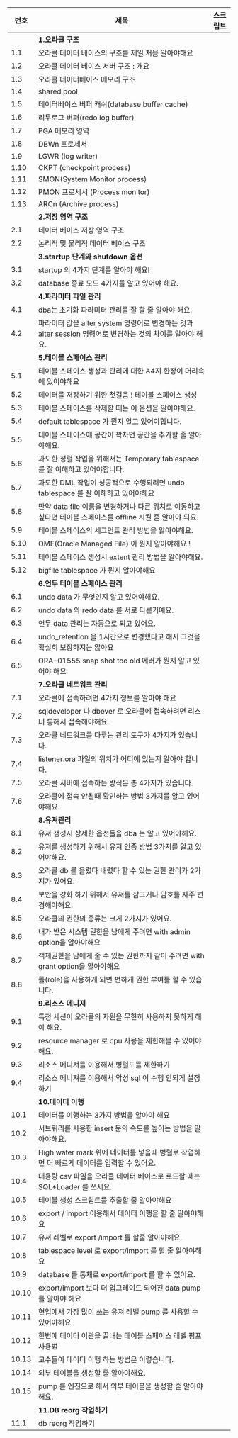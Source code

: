 | 번호   | 제목                                                          | 스크립트 |
|--------|-------------------------------------------------------------|--------------------|
|        |**1.오라클 구조**                                            |                    |
| 1.1    | 오라클 데이터 베이스의 구조를 제일 처음 알아야해요                        |                  |
| 1.2    | 오라클 데이터 베이스 서버 구조 : 개요                                  |                  |
| 1.3    | 오라클 데이터베이스 메모리 구조                                      |                  |
| 1.4    | shared pool                                                 |                  |
| 1.5    | 데이터베이스 버퍼 캐쉬(database buffer cache)                         |                  |
| 1.6    | 리두로그 버퍼(redo log buffer)                                     |                  |
| 1.7    | PGA 메모리 영역                                               |                  |
| 1.8    | DBWn 프로세서                                                |                  |
| 1.9    | LGWR (log writer)                                           |                  |
| 1.10   | CKPT (checkpoint process)                                    |                  |
| 1.11   | SMON(System Monitor process)                                 |                  |
| 1.12   | PMON 프로세서 (Process monitor)                              |                  |
| 1.13   | ARCn (Archive process)                                       |                  |
|   | **2.저장 영역 구조**                                                |                  |
| 2.1   | 데이터 베이스 저장 영역 구조                                          |                  |
| 2.2   | 논리적 및 물리적 데이터 베이스 구조                                      |                  |
|    | **3.startup 단계와 shutdown 옵션**                                |                  |
| 3.1   | startup 의 4가지 단계를 알아야 해요!                                   |                  |
| 3.2   | database 종료 모드 4가지를 알고 있어야 해요.                            |                  |
|    | **4.파라미터 파일 관리**                                            |                  |
| 4.1   | dba는 초기화 파라미터 관리를 잘 할 줄 알아야 해요.                        |                  |
| 4.2   | 파라미터 값을 alter system 명령어로 변경하는 것과 alter session 명령어로 변경하는 것의 차이를 알아야 해요. |                  |
|    | **5.테이블 스페이스 관리**                                          |                  |
| 5.1   | 테이블 스페이스 생성과 관리에 대한 A4지 한장이 머리속에 있어야해요            |                  |
| 5.2   | 데이터를 저장하기 위한 첫걸음 !  테이블 스페이스 생성                      |                  |
| 5.3   | 테이블 스페이스를 삭제할 때는 이 옵션을 알아야해요.                        |                  |
| 5.4   | default tablespace 가 뭔지 알고 있어야합니다.                       |                  |
| 5.5   | 테이블 스페이스에 공간이 꽉차면 공간을 추가할 줄 알아야해요.                  |                  |
| 5.6   | 과도한 정렬 작업을 위해서는 Temporary tablespace 를 잘 이해하고 있어야합니다. |                  |
| 5.7   | 과도한 DML 작업이 성공적으로 수행되려면 undo tablespace 를 잘 이해하고 있어야해요 |                  |
| 5.8   | 만약 data file 이름을 변경하거나 다른 위치로 이동하고 싶다면 테이블 스페이스를 offline 시킬 줄 알아야 되요. |                  |
| 5.9   | 테이블 스페이스의 세그먼트 관리 방법을 알아야해요.                        |                  |
| 5.10   | OMF(Oracle Managed File) 이 뭔지 알아야해요 !                        |                  |
| 5.11   | 테이블 스페이스 생성시 extent 관리 방법을 알아야해요.                      |                  |
| 5.12   | bigfile tablespace 가 뭔지 알아야해요                                 |                  |
|     | **6.언두 테이블 스페이스 관리**                                      |                  |
| 6.1   | undo data 가 무엇인지 알고 있어야해요.                                   |                  |
| 6.2   | undo data 와 redo data 를 서로 다른거예요.                                |                  |
| 6.3   | 언두 data 관리는 자동으로 되고 있어요.                                  |                  |
| 6.4   | undo_retention 을 1시간으로 변경했다고 해서 그것을 확실히 보장하지는 않아요 |                  |
| 6.5   | ORA-01555 snap shot too old 에러가 뭔지 알고 있어야 해요                 |                  |
|    | **7.오라클 네트워크 관리**                                           |                  |
| 7.1   | 오라클에 접속하려면 4가지 정보를 알아야 해요                           |                  |
| 7.2   | sqldeveloper 나 dbever 로 오라클에 접속하려면 리스너 통해서 접속해야해요.    |                  |
| 7.3  | 오라클 네트워크를 다루는 관리 도구가 4가지가 있습니다.                     |                  |
| 7.4   | listener.ora 파일의 위치가 어디에 있는지 알아야 합니다.                 |                  |
| 7.5   | 오라클 서버에 접속하는 방식은 총 4가지가 있습니다.                       |                  |
| 7.6  | 오라클에 접속 안될때 확인하는 방법 3가지를 알고 있어야해요.                  |                  |
|    | **8.유져관리**                                                      |                  |
| 8.1   | 유져 생성시 상세한 옵션들을 dba 는 알고 있어야해요.                         |                  |
| 8.2  | 유져를 생성하기 위해서 유져 인증 방법 3가지를 알고 있어야해요.                |                  |
| 8.3   | 오라클 db 를 올렸다 내렸다 할 수 있는 권한 관리가 2가지가 있어요.             |                  |
| 8.4   | 보안을 강화 하기 위해서 유져를 잠그거나 암호를 자주 변경해야해요.             |                  |
| 8.5  | 오라클의 권한의 종류는 크게 2가지가 있어요.                              |                  |
| 8.6   | 내가 받은 시스템 권한을 남에게 주려면 with admin option을 알아야해요         |                  |
| 8.7   | 객체권한을 남에게 줄 수 있는 권한까지 같이 주려면 with grant option을 알아야해요 |                  |
| 8.8   | 롤(role)을 사용하게 되면 편하게 권한 부여를 할 수 있습니다.                   |                  |
|  | **9.리소스 메니져**                                                 |                  |
| 9.1   | 특정 세션이 오라클의 자원을 무한히 사용하지 못하게 해야 해요.                 |                  |
| 9.2   | resource manager 로 cpu 사용을 제한해볼 수 있어야해요.                     |                  |
| 9.3   | 리소스 메니져를 이용해서 병렬도를 제한하기                               |                  |
| 9.4   | 리소스 메니져를 이용해서 악성 sql 이 수행 안되게 설정하기                    |                  |
|  | **10.데이터 이행**                                                   |                  |
| 10.1   | 데이터를 이행하는 3가지 방법을 알아야 해요                             |                  |
| 10.2   | 서브쿼리를 사용한 insert 문의 속도를 높이는 방법을 알아야해요.              |                  |
| 10.3   | High water mark 위에 데이터를 넣을때 병렬로 작업하면 더 빠르게 데이터를 입력할 수 있어요. |                  |
| 10.4   | 대용량 csv 파일을 오라클 데이터 베이스로 로드할 때는 SQL*Loader 를 쓰세요.    |                  |
| 10.5   | 테이블 생성 스크립트를 추출할 줄 알아야해요                           |                  |
| 10.6   | export / import 이용해서 데이터 이행을 할 줄 알아야해요                  |                  |
| 10.7   | 유져 레벨로 export /import 를 할줄 알아야해요.                          |                  |
| 10.8   | tablespace level 로 export/import 를 할 줄 알아야해요                   |                  |
| 10.9   | database 를 통채로 export/import 를 할 수 있어요.                      |                  |
| 10.10   | export/import 보다 더 업그레이드 되어진 data pump 를 알아야 해요          |                  |
| 10.11   | 현업에서 가장 많이 쓰는 유져 레벨 pump 를 사용할 수 있어야해요          |                  |
| 10.12   | 한번에 데이터 이관을 끝내는 테이블 스페이스 레벨 펌프 사용법            |                  |
| 10.13   | 고수들이 데이터 이행 하는 방법은 이렇습니다.                           |                  |
| 10.14   | 외부 테이블을 생성할 줄 알아야해요.                                 |                  |
| 10.15   | pump 를 엔진으로 해서 외부 테이블을 생성할 줄 알아야해요.                 |                  |
|  | **11.DB reorg 작업하기**                                             |                  |
| 11.1   | db reorg 작업하기             |                  |
